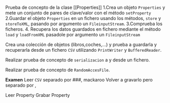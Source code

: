 Prueba de concepto de la clase [[Properties]] 
	1.Crea un objeto `Properties` y mete un conjunto de pares de clave/valor con el método `setProperty`
	2.Guardar el objeto `Properties` en un fichero usando los métodos, `store` y `storeToXML`, pasando por argumento un `FileinputStream`.
	3.Comprueba los ficheros.
	4. Recupera los datos guardados en fichero mediante el método `load` y `loadFromXML` pasadole por argumento un `FileinputStream`

Crea una colección de objetos (libros,coches,...) y prueba a guardarla y recuperarla desde un fichero `CSV` utilizando `PrintWriter` y `BufferedReader`.

Realizar prueba de concepto de `serializacion` a y desde un fichero.

Realizar prueba de concepto de `RandomAccesFile`.

**Examen**
Leer `CSV` separado por ###, mackaroo
Volver a gravarlo pero separado por ,

Leer Property 
Grabar Property

